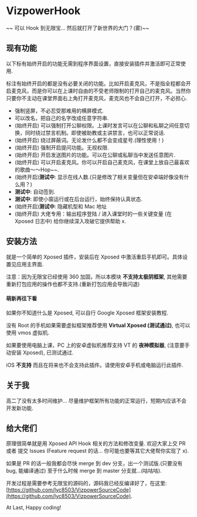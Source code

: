 # VizpowerHook
~~ 可以 Hook 到无限宝... 然后就打开了新世界的大门？(雾)~~

## 现有功能

以下标有始终开启的功能无需到程序界面设置，直接安装插件并激活即可正常使用.

标注有始终开启的都是没有必要关闭的功能。比如开启麦克风，不是指全程都会开启麦克风，而是你可以在上课时自由的不受老师限制的打开自己的麦克风。当然你只要你不主动在课堂界面右上角打开麦克风，麦克风也不会自己打开，不必担心.

- 强制竖屏，不必忍受那难用的横屏模式.
- 可以改名，把自己的名字改成任意字符串.
- (始终开启) 可以强制打开公聊权限。上课时发言可以在公聊和私聊之间任意切换，同时绕过禁言机制。即使被助教或主讲禁言，也可以正常说话.
- (始终开启) 绕过屏蔽词。无论发什么都不会变成星号.(理性使用！)
- (始终开启) 强制开启提问功能。无视权限.
- (始终开启) 开启发送图片的功能。可以在公聊或私聊当中发送任意图片.
- (始终开启) 可以开启麦克风。你可以开启自己麦克风，在课堂上放自己最喜欢的歌曲～～Hop~~.
- (始终开启)**测试中**: 显示在线人数.(只是修改了相关变量但在安卓端好像没有什么用？)
- **测试中**: 自动签到.
- **测试中**: 即使小窗运行或在后台运行，始终保持认真状态.
- (始终开启)**测试中**: 隐藏机型和 Mac 地址
- (始终开启) 大佬专用：输出程序登陆 / 进入课堂时的一些关键变量 (在 Xposed 日志中) 给你继续深入攻破它提供帮助 x.

## 安装方法
就是一个简单的 Xposed 插件，安装后在 Xposed 中激活重启手机即可。具体设置见应用主界面.

注意：因为无限宝已经使用 360 加固，所以本模块 **不支持太极阴框架**, 其他需要重新打包应用的操作也都不支持.(重新打包应用会导致闪退)

#### 萌新再往下看
如果你不知道什么是 Xposed, 可以自行 Google Xposed 框架安装教程.

没有 Root 的手机如果需要虚拟框架推荐使用 **Virtual Xposed (测试通过)**, 也可以使用 vmos 虚拟机.

如果要使用电脑上课，PC 上的安卓虚拟机推荐支持 VT 的 **夜神模拟器**, (注意要手动安装 Xposed), 已测试通过.

iOS **不支持** 而且在将来也不会支持此插件。请使用安卓手机或电脑运行此插件.

## 关于我
高二了没有太多时间维护... 尽量维护框架所有功能的正常运行，短期内应该不会开发新功能.

## 给大佬们
原理很简单就是用 Xposed API Hook 相关的方法和修改变量.
欢迎大家上交 PR 或者 提交 Issues (Feature request 的话... 你可能也要等其它大佬帮你实现了 x).

如果是 PR 的话一般我都会尽快 merge 到 dev 分支，出一个测试版.(只要没有 bug, 能编译通过)
至于什么时候 merge 到 master 分支就...(咕咕咕).

开发过程是需要参考无限宝的源码的，源码我已经反编译好了，在这里: [https://github.com/lyc8503/VizpowerSourceCode](https://github.com/lyc8503/VizpowerSourceCode).

At Last, Happy coding!